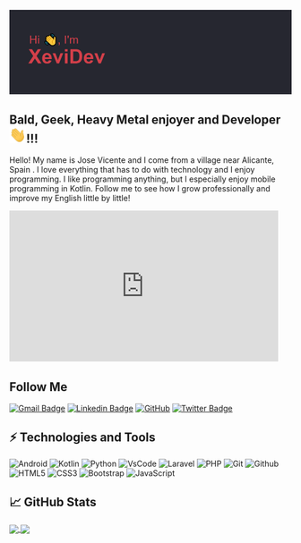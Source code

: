 [![Header](/images/headerBueno.png "Header")](https://github.com/XeviDev/)


## Bald, Geek, Heavy Metal enjoyer and Developer <img src="/images/Hi.gif" width="30px"/>!!!

Hello! My name is Jose Vicente and I come from a village near Alicante, Spain . I love everything that has to do with technology and I enjoy programming. I like programming anything, but I especially enjoy mobile programming in Kotlin. Follow me to see how I grow professionally and improve my English little by little!
<iframe src="https://giphy.com/embed/1GEATImIxEXVR79Dhk" width="480" height="270" frameBorder="0" class="giphy-embed" allowFullScreen></iframe><p><a href="https://giphy.com/gifs/salesforce-bear-computer-work-from-home-1GEATImIxEXVR79Dhk"></a></p>

## Follow Me


[![Gmail Badge](https://img.shields.io/badge/-jv.martinez.mellado@gmail.com-c14438?style=flat-square&logo=Gmail&logoColor=white&link=mailto:jv.martinez.mellado@gmail.com)](mailto:jv.martinez.mellado@gmail.com)
[![Linkedin Badge](https://img.shields.io/badge/-jvmartinez-blue?style=flat-square&logo=Linkedin&logoColor=white&link=https://www.linkedin.com/in/jose-vicente-mart%C3%ADnez-mellado/)](https://www.linkedin.com/in/jose-vicente-mart%C3%ADnez-mellado/)
[![GitHub](https://img.shields.io/badge/-GitHub-181717?style=flat-square&logo=github&logoColor=white&link=https://github.com/XeviDev)](https://github.com/XeviDev)
[![Twitter Badge](https://img.shields.io/badge/-@XeviDev-00acee?style=flat&logo=Twitter&logoColor=white)](https://twitter.com/intent/follow?screen_name=XeviDev "Follow on Twitter")


## ⚡ Technologies and Tools

![Android](https://img.shields.io/badge/-Android-black?style=for-the-badge&logo=android&color=252334)
![Kotlin](https://img.shields.io/badge/-Kotlin-black?style=for-the-badge&logo=kotlin&color=252334)
![Python](https://img.shields.io/badge/-Python-black?style=for-the-badge&logo=python&color=252334)
![VsCode](https://img.shields.io/badge/-VSCode-black?style=for-the-badge&logo=visualstudio&color=252334)
![Laravel](https://img.shields.io/badge/-Laravel-black?style=for-the-badge&logo=laravel&color=252334)
![PHP](https://img.shields.io/badge/-PHP-black?style=for-the-badge&logo=php&color=252334)
![Git](https://img.shields.io/badge/-Git-black?style=for-the-badge&logo=git&color=252334)
![Github](https://img.shields.io/badge/-Github-black?style=for-the-badge&logo=github&color=252334)
![HTML5](https://img.shields.io/badge/-HTML5-E34F26?style=for-the-badge&logo=html5&logoColor=white&color=252334)
![CSS3](https://img.shields.io/badge/-CSS3-1572B6?style=for-the-badge&logo=css3&color=252334)
![Bootstrap](https://img.shields.io/badge/-Bootstrap-563D7C?style=for-the-badge&logo=bootstrap&color=252334)
![JavaScript](https://img.shields.io/badge/-JavaScript-black?style=for-the-badge&logo=javascript&color=252334)





## &#x1f4c8; GitHub Stats

<a href="https://github.com/XeviDev/">
  <img align="center" src="https://github-readme-stats.vercel.app/api?username=xevidev&theme=aura_dark" />
</a>
<a href="https://github.com/XeviDev/">
  <img align="center" src="https://github-readme-stats.vercel.app/api/top-langs/?username=xevidev&count_private=true&theme=aura_dark&langs_count=5" />
</a>
<!--START_SECTION:waka-->
<!--END_SECTION:waka-->
